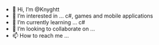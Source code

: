 - 👋 Hi, I’m @Knyghtt
- 👀 I’m interested in ... c#, games and mobile applications 
- 🌱 I’m currently learning ... c#
- 💞️ I’m looking to collaborate on ...
- 📫 How to reach me ...

<!---
Knyghtt/Knyghtt is a ✨ special ✨ repository because its `README.md` (this file) appears on your GitHub profile.
You can click the Preview link to take a look at your changes.
--->
